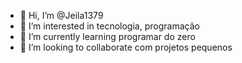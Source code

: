 - 👋 Hi, I’m @Jeila1379
- 👀 I’m interested in tecnologia, programação 
- 🌱 I’m currently learning programar do zero
- 💞️ I’m looking to collaborate com projetos pequenos

<!---
Jeila1379/Jeila1379 is a ✨ special ✨ repository because its `README.md` (this file) appears on your GitHub profile.
You can click the Preview link to take a look at your changes.
--->

